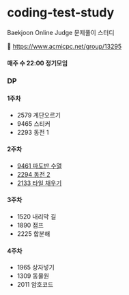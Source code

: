# coding-test-study
Baekjoon Online Judge 문제풀이 스터디

🔗 https://www.acmicpc.net/group/13295

#### 매주 수 22:00 정기모임

### DP
#### 1주차

- 2579 계단오르기
- 9465 스티커
- 2293 동전 1

#### 2주차

- [9461 파도반 수열](https://www.acmicpc.net/problem/9461)
- [2294 동전 2](https://www.acmicpc.net/problem/2294)
- [2133 타일 채우기](https://www.acmicpc.net/problem/2133)

#### 3주차

- 1520 내리막 길
- 1890 점프
- 2225 합분해

#### 4주차

- 1965 상자넣기
- 1309 동물원
- 2011 암호코드

